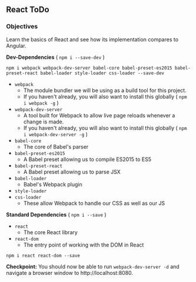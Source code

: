 ## React ToDo

### Objectives
Learn the basics of React and see how its implementation compares to Angular.

**Dev-Dependencies** ( `npm i --save-dev` )

`npm i webpack webpack-dev-server babel-core babel-preset-es2015 babel-preset-react babel-loader style-loader css-loader --save-dev`

* `webpack`
    * The module bundler we will be using as a build tool for this project.
    * If you haven't already, you will also want to install this globally ( `npm i webpack -g` )
* `webpack-dev-server`
    * A tool built for Webpack to allow live page reloads whenever a change is made.
    * If you haven't already, you will also want to install this globally ( `npm i webpack-dev-server -g` )
* `babel-core`
    * The core of Babel's parser
* `babel-preset-es2015`
    * A Babel preset allowing us to compile ES2015 to ES5
* `babel-preset-react`
    * A Babel preset allowing us to parse JSX
* `babel-loader`
    * Babel's Webpack plugin
* `style-loader`
* `css-loader`
    * These allow Webpack to handle our CSS as well as our JS

**Standard Dependencies** ( `npm i --save` )

* `react`
    * The core React library
* `react-dom`
    * The entry point of working with the DOM in React

`npm i react react-dom --save`

**Checkpoint:** You should now be able to run `webpack-dev-server -d` and navigate a browser window to http://localhost:8080.
